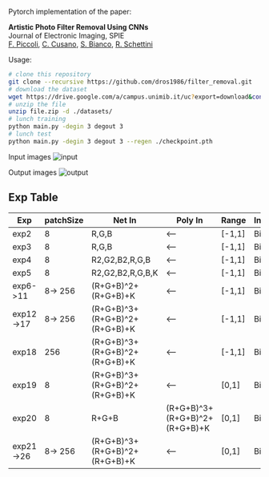 Pytorch implementation of the paper:

**Artistic Photo Filter Removal Using CNNs**  
Journal of Electronic Imaging, SPIE  
[F. Piccoli](http://www.ivl.disco.unimib.it/people/flavio-piccoli/ "Flavio Piccoli"), [C. Cusano](http://www.ivl.disco.unimib.it/people/claudio-cusano/ "Claudio Cusano"), [S. Bianco](http://www.ivl.disco.unimib.it/people/simone-bianco/ "Simone Bianco"), [R. Schettini](http://www.ivl.disco.unimib.it/people/raimondo-schettini/ "Raimondo Schettini")

Usage:

```bash
# clone this repository
git clone --recursive https://github.com/dros1986/filter_removal.git
# download the dataset
wget https://drive.google.com/a/campus.unimib.it/uc?export=download&confirm=XAOn&id=1vvLAO__opCjgLfRjAjW3WPWJHNiiVLbs
# unzip the file
unzip file.zip -d ./datasets/
# lunch training
python main.py -degin 3 degout 3
# lunch test
python main.py -degin 3 degout 3 --regen ./checkpoint.pth
```

Input images
![input](https://github.com/dros1986/filter_removal/blob/master/images/input.png)

Output images
![output](https://github.com/dros1986/filter_removal/blob/master/images/output.png)

## Exp Table
| Exp       | patchSize | Net In | Poly In | Range | Interpolation | TanH | ReLU |
| --------- | --------- | ------ | ------- | ----- | ------------- | ---- | ---- |
| exp2      | 8       | R,G,B                           | <-- | [-1,1] | Bilinear | Y | Y |
| exp3      | 8       | R,G,B                           | <-- | [-1,1] | Bilinear | N | Y |
| exp4      | 8       | R2,G2,B2,R,G,B                  | <-- | [-1,1] | Bilinear | N | Y |
| exp5      | 8       | R2,G2,B2,R,G,B,K                | <-- | [-1,1] | Bilinear | N | Y |
| exp6->11  | 8-> 256 | (R+G+B)^2+(R+G+B)+K             | <-- | [-1,1] | Bilinear | N | Y |
| exp12->17 | 8-> 256 | (R+G+B)^3+(R+G+B)^2+(R+G+B)+K   | <-- | [-1,1] | Bilinear | N | Y |
| exp18     | 256     | (R+G+B)^3+(R+G+B)^2+(R+G+B)+K   | <-- | [-1,1] | Bilinear | N | N |
| exp19     | 8       | (R+G+B)^3+(R+G+B)^2+(R+G+B)+K   | <-- | [0,1]  | Bilinear | N | N |
| exp20     | 8       | R+G+B | (R+G+B)^3+(R+G+B)^2+(R+G+B)+K | [0,1]  | Bilinear | N | N |
| exp21->26 | 8-> 256 | (R+G+B)^3+(R+G+B)^2+(R+G+B)+K   | <-- | [0,1]  | Bilinear | N | N |
